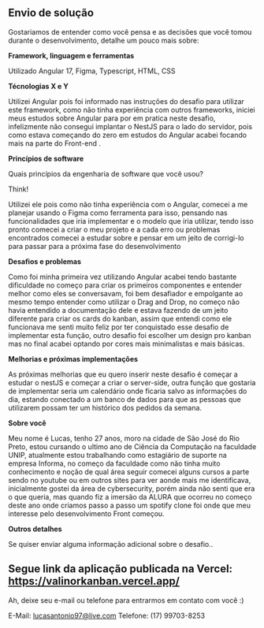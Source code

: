 ## Envio de solução

Gostariamos de entender como você pensa e as decisões que você tomou durante o desenvolvimento, detalhe um pouco mais sobre:

**Framework, linguagem e ferramentas**

Utilizado Angular 17, Figma, Typescript, HTML, CSS

**Técnologias X e Y**

Utilizei Angular pois foi informado nas instruções do desafio para utilizar este framework, como não tinha experiência com outros frameworks, iniciei meus estudos sobre Angular para por em pratica neste desafio, infelizmente não consegui implantar o NestJS para o lado do servidor, pois como estava começando do zero em estudos do Angular acabei focando mais na parte do Front-end .

**Princípios de software**

Quais princípios da engenharia de software que você usou?

Think!

Utilizei ele pois como não tinha experiência com o Angular, comecei a me planejar usando o Figma como ferramenta para isso, pensando nas funcionalidades que iria implementar e o modelo que iria utilizar, tendo isso pronto comecei a criar o meu projeto e a cada erro ou problemas encontrados comecei a estudar sobre e pensar em um jeito de corrigi-lo para passar para a próxima fase do desenvolvimento

**Desafios e problemas**

Como foi minha primeira vez utilizando Angular acabei tendo bastante dificuldade no começo para criar os primeiros componentes e entender melhor como eles se conversavam, foi bem desafiador e empolgante ao mesmo tempo entender como utilizar o Drag and Drop, no começo não havia entendido a documentação dele e estava fazendo de um jeito diferente para criar os cards do kanban, assim que entendi como ele funcionava me senti muito feliz por ter conquistado esse desafio de implementar esta função, outro desafio foi escolher um design pro kanban mas no final acabei optando por cores mais minimalistas e mais básicas.

**Melhorias e próximas implementações**

As próximas melhorias que eu quero inserir neste desafio é começar a estudar o nestJS e começar a criar o server-side, outra função que gostaria de implementar seria um calendário onde ficaria salvo as informações do dia, estando conectado a um banco de dados para que as pessoas que utilizarem possam ter um histórico dos pedidos da semana.

**Sobre você**

Meu nome é Lucas, tenho 27 anos, moro na cidade de São José do Rio Preto, estou cursando o ultimo ano de Ciência da Computação na faculdade UNIP, atualmente estou trabalhando como estagiário de suporte na empresa Informa, no começo da faculdade como não tinha muito conhecimento e noção de qual área seguir comecei alguns cursos a parte sendo no youtube ou em outros sites para ver aonde mais me identificava, inicialmente gostei da área de cybersecurity, porém ainda não senti que era o que queria,  mas quando fiz a imersão da ALURA que ocorreu no começo deste ano onde criamos passo a passo um spotify clone foi onde que meu interesse pelo desenvolvimento Front começou.


**Outros detalhes**

Se quiser enviar alguma informação adicional sobre o desafio..

Segue link da aplicação publicada na Vercel:
https://valinorkanban.vercel.app/
---

Ah, deixe seu e-mail ou telefone para entrarmos em contato com você :) 

E-Mail: lucasantonio97@live.com Telefone: (17) 99703-8253


